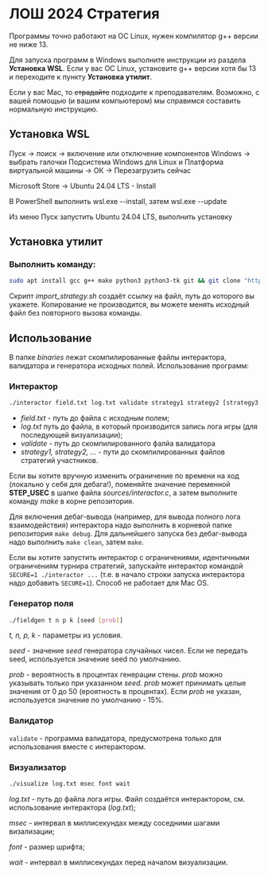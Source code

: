 # ЛОШ 2024 Стратегия

Программы точно работают на ОС Linux, нужен компилятор g++ версии не ниже 13.

Для запуска программ в Windows выполните инструкции из раздела **Установка WSL**. Если у вас ОС Linux, установите g++ версии хотя бы 13 и переходите к пункту **Установка утилит**.

Если у вас Mac, то ~~страдайте~~ подходите к преподавателям. Возможно, с вашей помощью (и вашим компьютером) мы справимся составить нормальную инструкцию.

## Установка WSL

Пуск -> поиск -> включение или отключение компонентов Windows -> выбрать галочки Подсистема Windows для Linux и Платформа виртуальной машины -> ОК -> Перезагрузить сейчас

Microsoft Store -> Ubuntu 24.04 LTS - Install

В PowerShell выполнить wsl.exe --install, затем wsl.exe --update

Из меню Пуск запустить Ubuntu 24.04 LTS, выполнить установку

## Установка утилит

### Выполнить команду:

```bash
sudo apt install gcc g++ make python3 python3-tk git && git clone "https://github.com/Semen-prog/losh-2024-strategy" && cd losh-2024-strategy && make && mv import_strategy.sh binaries && chmod u+x ./binaries/import_strategy.sh && cd binaries && clear && echo "Please execute ./import_strategy"
```

Скрипт *import_strategy.sh* создаёт ссылку на файл, путь до которого вы укажете. Копирование не производится, вы можете менять исходный файл без повторного вызова команды.

## Использование

В папке *binaries* лежат скомпилированные файлы интерактора, валидатора и генератора исходных полей. Использование программ:

### Интерактор

```bash
./interactor field.txt log.txt validate strategy1 strategy2 [strategy3 ...]
```

- *field.txt* - путь до файла с исходным полем;
- *log.txt* путь до файла, в который производится запись лога игры (для последующей визуализации);
- *validate* - путь до скомпилированного фалйа валидатора
- *strategy1, strategy2, ...* - пути до скомпилированных файлов стратегий участников.

Если вы хотите вручную изменить ограничение по времени на ход (локально у себя для дебага!), поменяйте значение переменной **STEP_USEC** в шапке файла *sources/interactor.c*, а затем выполните команду *make* в корне репозитория.

Для включения дебаг-вывода (например, для вывода полного лога взаимодействия) интерактора надо выполнить в корневой папке репозитория `make debug`. Для дальнейшего запуска без дебаг-вывода надо выполнить `make clean`, затем `make`.

Если вы хотите запустить интерактор с ограничениями, идентичными ограничениям турнира стратегий, запускайте интерактор командой `SECURE=1 ./interactor ...` (т.е. в начало строки запуска интерактора надо добавить `SECURE=1`). Способ не работает для Mac OS.

### Генератор поля

```bash
./fieldgen t n p k [seed [prob]]
```

*t, n, p, k* - параметры из условия.

*seed* - значение *seed* генератора случайных чисел. Если не передать seed, используется значение seed по умолчанию.

*prob* - вероятность в процентах генерации стены. *prob* можно указывать только при указанном *seed*. *prob* может принимать целые значения от 0 до 50 (ероятность в процентах). Если *prob* не указан, используется значение по умолчанию - 15%.

### Валидатор

`validate` - программа валидатора, предусмотрена только для использования вместе с интерактором.

### Визуализатор

```bash
./visualize log.txt msec font wait
```
*log.txt* - путь до файла лога игры. Файл создаётся интерактором, см. использование интерактора (*log.txt*);

*msec* - интервал в миллисекундах между соседними шагами визализации;

*font* - размер шрифта;

*wait* - интервал в миллисекундах перед началом визуализации.
